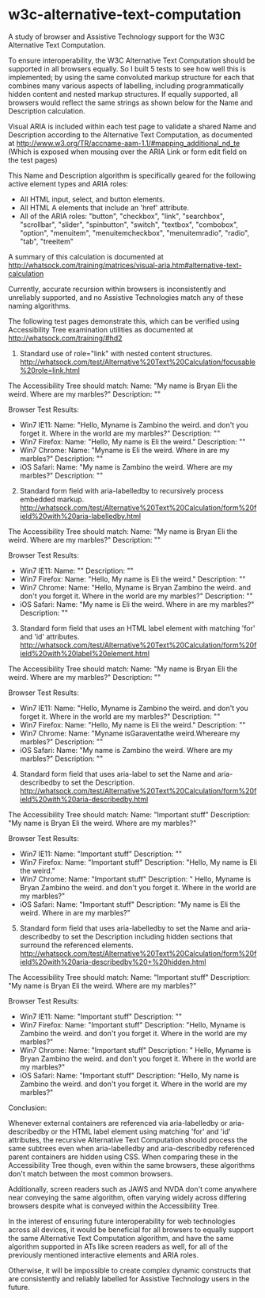 # w3c-alternative-text-computation
A study of browser and Assistive Technology support for the W3C Alternative Text Computation.

To ensure interoperability, the W3C Alternative Text Computation should be supported in all browsers equally. So I built 5 tests to see how well this is implemented; by using the same convoluted markup structure for each that combines many various aspects of labelling, including programmatically hidden content and nested markup structures. If equally supported, all browsers would reflect the same strings as shown below for the Name and Description calculation.

Visual ARIA is included within each test page to validate a shared Name and Description according to the Alternative Text Computation, as documented at
http://www.w3.org/TR/accname-aam-1.1/#mapping_additional_nd_te
(Which is exposed when mousing over the ARIA Link or form edit field on the test pages)

This Name and Description algorithm is specifically geared for the following active element types and ARIA roles:

* All HTML input, select, and button elements. 
* All HTML A elements that include an 'href' attribute.  
* All of the ARIA roles: "button", "checkbox", "link", "searchbox", "scrollbar", "slider", "spinbutton", "switch", "textbox", "combobox", "option", "menuitem", "menuitemcheckbox", "menuitemradio", "radio", "tab", "treeitem"

A summary of this calculation is documented at
http://whatsock.com/training/matrices/visual-aria.htm#alternative-text-calculation

Currently, accurate recursion within browsers is inconsistently and unreliably supported, and no Assistive Technologies match any of these naming algorithms.

The following test pages demonstrate this, which can be verified using Accessibility Tree examination utilities as documented at
http://whatsock.com/training/#hd2

1. Standard use of role="link" with nested content structures.
http://whatsock.com/test/Alternative%20Text%20Calculation/focusable%20role=link.html

The Accessibility Tree should match: Name: "My name is Bryan Eli the weird. Where are my marbles?" Description: ""

Browser Test Results:

* Win7 IE11: Name: "Hello,  Myname is Zambino the weird. and don't you forget it. Where in the world are my marbles?" Description: ""
* Win7 Firefox: Name: "Hello, My name is Eli the weird." Description: ""
* Win7 Chrome: Name: "Myname is Eli the weird. Where in are my marbles?" Description: ""
* iOS Safari: Name: "My name is Zambino the weird. Where are my marbles?" Description: ""

2. Standard form field with aria-labelledby to recursively process embedded markup.
http://whatsock.com/test/Alternative%20Text%20Calculation/form%20field%20with%20aria-labelledby.html

The Accessibility Tree should match: Name: "My name is Bryan Eli the weird. Where are my marbles?" Description: ""

Browser Test Results:

* Win7 IE11: Name: "" Description: ""
* Win7 Firefox: Name: "Hello, My name is Eli the weird." Description: ""
* Win7 Chrome: Name: "Hello, Myname is Bryan Zambino the weird. and don't you forget it. Where in the world are my marbles?" Description: ""
* iOS Safari: Name: "My name is Eli the weird. Where in are my marbles?" Description: ""

3. Standard form field that uses an HTML label element with matching 'for' and 'id' attributes.
http://whatsock.com/test/Alternative%20Text%20Calculation/form%20field%20with%20label%20element.html

The Accessibility Tree should match: Name: "My name is Bryan Eli the weird. Where are my marbles?" Description: ""

Browser Test Results:

* Win7 IE11: Name: "Hello, Myname is Zambino the weird. and don't you forget it. Where in the world are my marbles?" Description: ""
* Win7 Firefox: Name: "Hello, My name is Eli the weird." Description: ""
* Win7 Chrome: Name: "Myname isGaraventathe weird.Whereare my marbles?" Description: ""
* iOS Safari: Name: "My name is Zambino the weird. Where are my marbles?" Description: ""

4. Standard form field that uses aria-label to set the Name and aria-describedby to set the Description.
http://whatsock.com/test/Alternative%20Text%20Calculation/form%20field%20with%20aria-describedby.html

The Accessibility Tree should match: Name: "Important stuff" Description: "My name is Bryan Eli the weird. Where are my marbles?"

Browser Test Results:

* Win7 IE11: Name: "Important stuff" Description: ""
* Win7 Firefox: Name: "Important stuff" Description: "Hello, My name is Eli the weird."
* Win7 Chrome: Name: "Important stuff" Description: " Hello, Myname is Bryan Zambino the weird. and don't you forget it. Where in the world are my marbles?"
* iOS Safari: Name: "Important stuff" Description: "My name is Eli the weird. Where in are my marbles?"

5. Standard form field that uses aria-labelledby to set the Name and aria-describedby to set the Description including hidden sections that surround the referenced elements.
http://whatsock.com/test/Alternative%20Text%20Calculation/form%20field%20with%20aria-describedby%20+%20hidden.html

The Accessibility Tree should match: Name: "Important stuff" Description: "My name is Bryan Eli the weird. Where are my marbles?"

Browser Test Results:

* Win7 IE11: Name: "Important stuff" Description: ""
* Win7 Firefox: Name: "Important stuff" Description: "Hello, Myname is Zambino the weird. and don't you forget it. Where in the world are my marbles?"
* Win7 Chrome: Name: "Important stuff" Description: " Hello, Myname is Bryan Zambino the weird. and don't you forget it. Where in the world are my marbles?"
* iOS Safari: Name: "Important stuff" Description: "Hello, My name is Zambino the weird. and don't you forget it. Where in the world are my marbles?"

Conclusion:

Whenever external containers are referenced via aria-labelledby or aria-describedby or the HTML label element using matching 'for' and 'id' attributes, the recursive Alternative Text Computation should process the same subtrees even when aria-labelledby and aria-describedby referenced parent containers are hidden using CSS. When comparing these in the Accessibility Tree though, even within the same browsers, these algorithms don't match between the most common browsers.

Additionally, screen readers such as JAWS and NVDA don't come anywhere near conveying the same algorithm, often varying widely across differing browsers despite what is conveyed within the Accessibility Tree.

In the interest of ensuring future interoperability for web technologies across all devices, it would be beneficial for all browsers to equally support the same Alternative Text Computation algorithm, and have the same algorithm supported in ATs like screen readers as well, for all of the previously mentioned interactive elements and ARIA roles.

Otherwise, it will be impossible to create complex dynamic constructs that are consistently and reliably labelled for Assistive Technology users in the future.